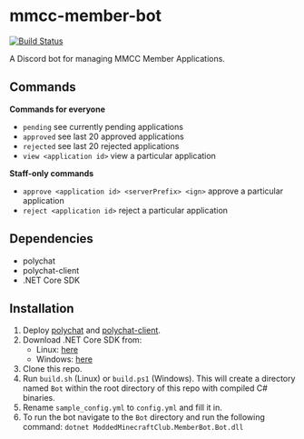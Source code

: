 # mmcc-member-bot
[![Build Status](https://travis-ci.org/ModdedMinecraftClub/mmcc-member-bot.svg?branch=master)](https://travis-ci.org/ModdedMinecraftClub/mmcc-member-bot)

A Discord bot for managing MMCC Member Applications.

## Commands
**Commands for everyone**
- `pending` see currently pending applications
- `approved` see last 20 approved applications
- `rejected` see last 20 rejected applications
- `view <application id>` view a particular application

**Staff-only commands**
- `approve <application id> <serverPrefix> <ign>` approve a particular application
- `reject <application id>` reject a particular application

## Dependencies
- polychat
- polychat-client
- .NET Core SDK

## Installation
1. Deploy [polychat](https://github.com/ModdedMinecraftClub/polychat) and [polychat-client](https://github.com/ModdedMinecraftClub/polychat-client).
2. Download .NET Core SDK from:
    - Linux: [here](https://dotnet.microsoft.com/download/linux-package-manager/rhel/sdk-current)
    - Windows: [here](https://dotnet.microsoft.com/download/thank-you/dotnet-sdk-2.2.401-windows-x64-installer)
3. Clone this repo.
4. Run `build.sh` (Linux) or `build.ps1` (Windows). This will create a directory named `Bot` within the root directory of this repo with compiled C# binaries.
5. Rename `sample_config.yml` to `config.yml` and fill it in.
6. To run the bot navigate to the `Bot` directory and run the following command:
`dotnet ModdedMinecraftClub.MemberBot.Bot.dll`
